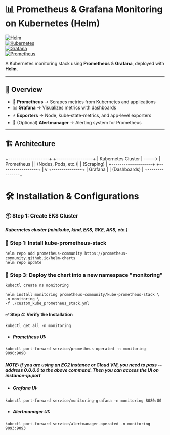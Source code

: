 # 📊 Prometheus & Grafana Monitoring on Kubernetes (Helm)

[![Helm](https://img.shields.io/badge/Helm-Chart-blue?logo=helm)](https://helm.sh/)  
[![Kubernetes](https://img.shields.io/badge/Kubernetes-Cluster-326ce5?logo=kubernetes)](https://kubernetes.io/)  
[![Grafana](https://img.shields.io/badge/Grafana-Dashboards-F46800?logo=grafana)](https://grafana.com/)  
[![Prometheus](https://img.shields.io/badge/Prometheus-Metrics-E6522C?logo=prometheus)](https://prometheus.io/)

A Kubernetes monitoring stack using **Prometheus** & **Grafana**, deployed with **Helm**.  


---

## 🚀 Overview
- 📡 **Prometheus** → Scrapes metrics from Kubernetes and applications  
- 📊 **Grafana** → Visualizes metrics with dashboards  
- ⚡ **Exporters** → Node, kube-state-metrics, and app-level exporters  
- 🔔 (Optional) **Alertmanager** → Alerting system for Prometheus  

---

## 🏗️ Architecture
+--------------------+ +------------------+
| Kubernetes Cluster | ----> | Prometheus |
| (Nodes, Pods, etc.)| | (Scraping) |
+--------------------+ +------------------+
|
v
+---------------+
| Grafana |
| (Dashboards) |
+---------------+

# 🛠️ Installation & Configurations

### 📦 Step 1: Create EKS Cluster

##### Kubernetes cluster (minikube, kind, EKS, GKE, AKS, etc.)

### 🧰 Step 1: Install kube-prometheus-stack
```
helm repo add prometheus-community https://prometheus-community.github.io/helm-charts
helm repo update
```
### 🚀 Step 3: Deploy the chart into a new namespace "monitoring"
```
kubectl create ns monitoring
```
```
helm install monitoring prometheus-community/kube-prometheus-stack \
-n monitoring \
-f ./custom_kube_prometheus_stack.yml
```
#### ✅ Step 4: Verify the Installation
```
kubectl get all -n monitoring
```
* ##### Prometheus UI:
```
kubectl port-forward service/prometheus-operated -n monitoring 9090:9090
```
##### NOTE: If you are using an EC2 Instance or Cloud VM, you need to pass --address 0.0.0.0 to the above command. Then you can access the UI on instance-ip:port

* ##### Grafana UI:
```
kubectl port-forward service/monitoring-grafana -n monitoring 8080:80
```
* ##### Alertmanager UI:
```
kubectl port-forward service/alertmanager-operated -n monitoring 9093:9093
```
